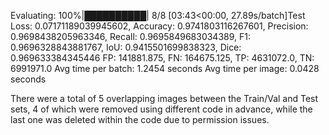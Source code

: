 Evaluating: 100%|██████████| 8/8 [03:43<00:00, 27.89s/batch]Test Loss: 0.07171189039945602, Accuracy: 0.9741803116267601, Precision: 0.9698438205963346, Recall: 0.9695849683034389, F1: 0.9696328843881767, IoU: 0.9415501699838323, Dice: 0.969633384345446
FP: 141881.875, FN: 164675.125, TP: 4631072.0, TN: 6991971.0
Avg time per batch: 1.2454 seconds
Avg time per image: 0.0428 seconds

There were a total of 5 overlapping images between the Train/Val and Test sets, 4 of which were removed using different code in advance, while the last one was deleted within the code due to permission issues.

